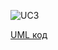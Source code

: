 ![UC3](http://www.plantuml.com/plantuml/proxy?idx=0&src=https://raw.githubusercontent.com/KPI-IP94-Database/Team2/tree/master/Doc/UMLdiagrams/scenarios/user/Diagrams/UML/UC3.pu)

[UML код](https://github.com/KPI-IP94-Database/Team2/tree/master/Doc/UMLdiagrams/scenarios/user/Diagrams/UML/UC3.pu)
